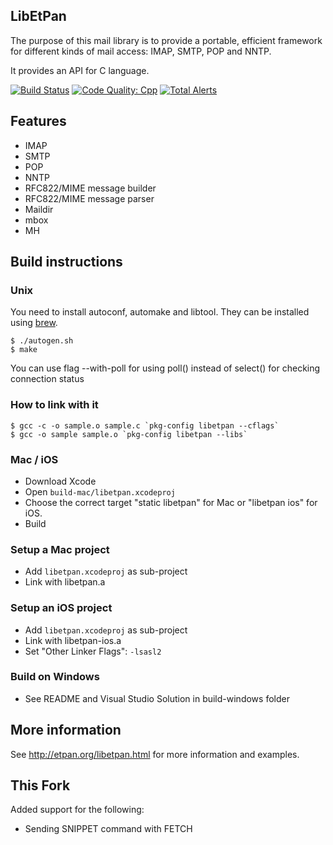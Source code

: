 ## LibEtPan

The purpose of this mail library is to provide a portable, efficient framework for different kinds of mail access: IMAP, SMTP, POP and NNTP.

It provides an API for C language.

[![Build Status](https://travis-ci.org/dinhviethoa/libetpan.png?branch=master)](https://travis-ci.org/dinhviethoa/libetpan)
[![Code Quality: Cpp](https://img.shields.io/lgtm/grade/cpp/g/dinhviethoa/libetpan.svg?logo=lgtm&logoWidth=18)](https://lgtm.com/projects/g/dinhviethoa/libetpan/context:cpp)
[![Total Alerts](https://img.shields.io/lgtm/alerts/g/dinhviethoa/libetpan.svg?logo=lgtm&logoWidth=18)](https://lgtm.com/projects/g/dinhviethoa/libetpan/alerts)

## Features

- IMAP
- SMTP
- POP
- NNTP
- RFC822/MIME message builder
- RFC822/MIME message parser
- Maildir
- mbox
- MH

## Build instructions

### Unix

You need to install autoconf, automake and libtool.
They can be installed using [brew](http://brew.sh/).

    $ ./autogen.sh
    $ make

You can use flag --with-poll for using poll() instead of select() for checking connection status

### How to link with it

    $ gcc -c -o sample.o sample.c `pkg-config libetpan --cflags`
    $ gcc -o sample sample.o `pkg-config libetpan --libs`

### Mac / iOS

- Download Xcode
- Open `build-mac/libetpan.xcodeproj`
- Choose the correct target "static libetpan" for Mac or "libetpan ios" for iOS.
- Build

### Setup a Mac project

- Add `libetpan.xcodeproj` as sub-project
- Link with libetpan.a

### Setup an iOS project

- Add `libetpan.xcodeproj` as sub-project
- Link with libetpan-ios.a
- Set "Other Linker Flags": `-lsasl2`

### Build on Windows

- See README and Visual Studio Solution in build-windows folder

## More information

See http://etpan.org/libetpan.html for more information and examples.

## This Fork ##
Added support for the following:

- Sending SNIPPET command with FETCH
